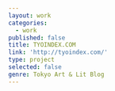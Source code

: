 ```yaml
---
layout: work
categories:
  - work
published: false
title: TYOINDEX.COM
link: 'http://tyoindex.com/'
type: project
selected: false
genre: Tokyo Art & Lit Blog
---
```

